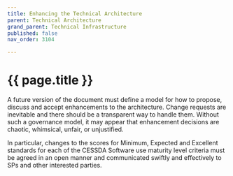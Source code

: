 ```yaml
---
title: Enhancing the Technical Architecture
parent: Technical Architecture
grand_parent: Technical Infrastructure
published: false
nav_order: 3104

---
```


# {{ page.title }}

A future version of the document must define a model for how to propose,
discuss and accept enhancements to the architecture.
Change requests are inevitable and there should be a transparent way to handle them.
Without such a governance model, it may appear that enhancement decisions are chaotic, whimsical, unfair, or unjustified.

In particular, changes to the scores for Minimum, Expected and Excellent standards for each
of the CESSDA Software use maturity level criteria must be agreed in an open manner and
communicated swiftly and effectively to SPs and other interested parties.
